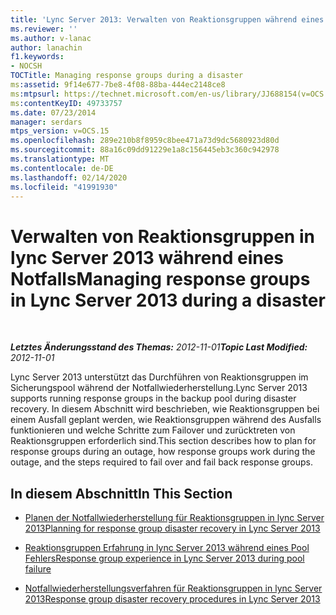 ```yaml
---
title: 'Lync Server 2013: Verwalten von Reaktionsgruppen während eines Notfalls'
ms.reviewer: ''
ms.author: v-lanac
author: lanachin
f1.keywords:
- NOCSH
TOCTitle: Managing response groups during a disaster
ms:assetid: 9f14e677-7be8-4f08-88ba-444ec2148ce8
ms:mtpsurl: https://technet.microsoft.com/en-us/library/JJ688154(v=OCS.15)
ms:contentKeyID: 49733757
ms.date: 07/23/2014
manager: serdars
mtps_version: v=OCS.15
ms.openlocfilehash: 289e210b8f8959c8bee471a73d9dc5680923d80d
ms.sourcegitcommit: 88a16c09dd91229e1a8c156445eb3c360c942978
ms.translationtype: MT
ms.contentlocale: de-DE
ms.lasthandoff: 02/14/2020
ms.locfileid: "41991930"
---
```

<div data-xmlns="http://www.w3.org/1999/xhtml">

<div class="topic" data-xmlns="http://www.w3.org/1999/xhtml" data-msxsl="urn:schemas-microsoft-com:xslt" data-cs="http://msdn.microsoft.com/">

<div data-asp="http://msdn2.microsoft.com/asp">

# <a name="managing-response-groups-in-lync-server-2013-during-a-disaster"></a><span data-ttu-id="fdb34-102">Verwalten von Reaktionsgruppen in lync Server 2013 während eines Notfalls</span><span class="sxs-lookup"><span data-stu-id="fdb34-102">Managing response groups in Lync Server 2013 during a disaster</span></span>

</div>

<div id="mainSection">

<div id="mainBody">

<span> </span>

<span data-ttu-id="fdb34-103">_**Letztes Änderungsstand des Themas:** 2012-11-01_</span><span class="sxs-lookup"><span data-stu-id="fdb34-103">_**Topic Last Modified:** 2012-11-01_</span></span>

<span data-ttu-id="fdb34-104">Lync Server 2013 unterstützt das Durchführen von Reaktionsgruppen im Sicherungspool während der Notfallwiederherstellung.</span><span class="sxs-lookup"><span data-stu-id="fdb34-104">Lync Server 2013 supports running response groups in the backup pool during disaster recovery.</span></span> <span data-ttu-id="fdb34-105">In diesem Abschnitt wird beschrieben, wie Reaktionsgruppen bei einem Ausfall geplant werden, wie Reaktionsgruppen während des Ausfalls funktionieren und welche Schritte zum Failover und zurücktreten von Reaktionsgruppen erforderlich sind.</span><span class="sxs-lookup"><span data-stu-id="fdb34-105">This section describes how to plan for response groups during an outage, how response groups work during the outage, and the steps required to fail over and fail back response groups.</span></span>

<div>

## <a name="in-this-section"></a><span data-ttu-id="fdb34-106">In diesem Abschnitt</span><span class="sxs-lookup"><span data-stu-id="fdb34-106">In This Section</span></span>

  - [<span data-ttu-id="fdb34-107">Planen der Notfallwiederherstellung für Reaktionsgruppen in lync Server 2013</span><span class="sxs-lookup"><span data-stu-id="fdb34-107">Planning for response group disaster recovery in Lync Server 2013</span></span>](lync-server-2013-planning-for-response-group-disaster-recovery.md)

  - [<span data-ttu-id="fdb34-108">Reaktionsgruppen Erfahrung in lync Server 2013 während eines Pool Fehlers</span><span class="sxs-lookup"><span data-stu-id="fdb34-108">Response group experience in Lync Server 2013 during pool failure</span></span>](lync-server-2013-response-group-experience-during-pool-failure.md)

  - [<span data-ttu-id="fdb34-109">Notfallwiederherstellungsverfahren für Reaktionsgruppen in lync Server 2013</span><span class="sxs-lookup"><span data-stu-id="fdb34-109">Response group disaster recovery procedures in Lync Server 2013</span></span>](lync-server-2013-response-group-disaster-recovery-procedures.md)

</div>

</div>

<span> </span>

</div>

</div>

</div>

